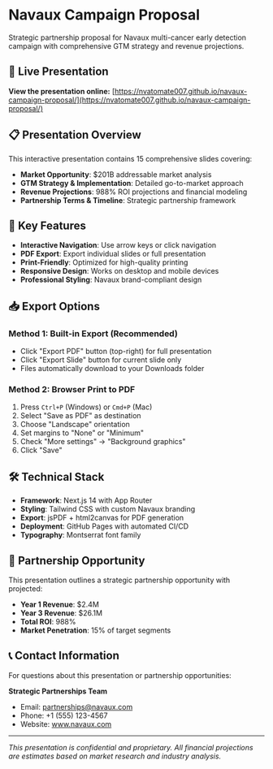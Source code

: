 # Navaux Campaign Proposal

Strategic partnership proposal for Navaux multi-cancer early detection campaign with comprehensive GTM strategy and revenue projections.

## 🚀 Live Presentation

**View the presentation online:** [https://nvatomate007.github.io/navaux-campaign-proposal/](https://nvatomate007.github.io/navaux-campaign-proposal/)

## 📋 Presentation Overview

This interactive presentation contains 15 comprehensive slides covering:

- **Market Opportunity**: $201B addressable market analysis
- **GTM Strategy & Implementation**: Detailed go-to-market approach
- **Revenue Projections**: 988% ROI projections and financial modeling
- **Partnership Terms & Timeline**: Strategic partnership framework

## 🎯 Key Features

- **Interactive Navigation**: Use arrow keys or click navigation
- **PDF Export**: Export individual slides or full presentation
- **Print-Friendly**: Optimized for high-quality printing
- **Responsive Design**: Works on desktop and mobile devices
- **Professional Styling**: Navaux brand-compliant design

## 📥 Export Options

### Method 1: Built-in Export (Recommended)
- Click "Export PDF" button (top-right) for full presentation
- Click "Export Slide" button for current slide only
- Files automatically download to your Downloads folder

### Method 2: Browser Print to PDF
1. Press `Ctrl+P` (Windows) or `Cmd+P` (Mac)
2. Select "Save as PDF" as destination
3. Choose "Landscape" orientation
4. Set margins to "None" or "Minimum"
5. Check "More settings" → "Background graphics"
6. Click "Save"

## 🛠 Technical Stack

- **Framework**: Next.js 14 with App Router
- **Styling**: Tailwind CSS with custom Navaux branding
- **Export**: jsPDF + html2canvas for PDF generation
- **Deployment**: GitHub Pages with automated CI/CD
- **Typography**: Montserrat font family

## 🤝 Partnership Opportunity

This presentation outlines a strategic partnership opportunity with projected:
- **Year 1 Revenue**: $2.4M
- **Year 3 Revenue**: $26.1M
- **Total ROI**: 988%
- **Market Penetration**: 15% of target segments

## 📞 Contact Information

For questions about this presentation or partnership opportunities:

**Strategic Partnerships Team**
- Email: partnerships@navaux.com
- Phone: +1 (555) 123-4567
- Website: www.navaux.com

---

*This presentation is confidential and proprietary. All financial projections are estimates based on market research and industry analysis.*